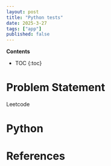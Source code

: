 ```yaml
---
layout: post
title: "Python tests"
date: 2025-3-27
tags: ["app"]
published: false
---
```


**Contents**
* TOC
{:toc}

# Problem Statement
Leetcode


# Python




# References
[^1]: []()
